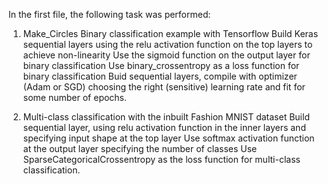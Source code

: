 In the first file, the following task was performed:

1. Make_Circles Binary classification example with Tensorflow
  Build Keras sequential layers using the relu activation function on the top layers to achieve non-linearity
  Use the sigmoid function on the output layer for binary classification
  Use binary_crossentropy as a loss function for binary classification
  Buid sequential layers, compile with optimizer (Adam or SGD) choosing the right (sensitive) learning rate and fit for some number of epochs.

3. Multi-class classification with the inbuilt Fashion MNIST dataset
  Build sequential layer, using relu activation function in the inner layers and specifying input shape at the top layer
  Use softmax activation function at the output layer specifying the number of classes
  Use SparseCategoricalCrossentropy as the loss function for multi-class classification.
